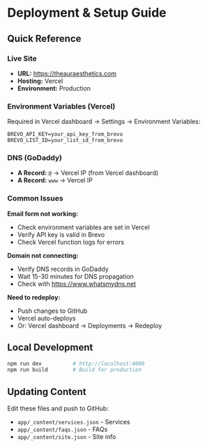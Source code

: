 # Deployment & Setup Guide

## Quick Reference

### Live Site
- **URL:** https://theauraesthetics.com
- **Hosting:** Vercel
- **Environment:** Production

### Environment Variables (Vercel)
Required in Vercel dashboard → Settings → Environment Variables:
```
BREVO_API_KEY=your_api_key_from_brevo
BREVO_LIST_ID=your_list_id_from_brevo
```

### DNS (GoDaddy)
- **A Record:** `@` → Vercel IP (from Vercel dashboard)
- **A Record:** `www` → Vercel IP

### Common Issues

**Email form not working:**
- Check environment variables are set in Vercel
- Verify API key is valid in Brevo
- Check Vercel function logs for errors

**Domain not connecting:**
- Verify DNS records in GoDaddy
- Wait 15-30 minutes for DNS propagation
- Check with https://www.whatsmydns.net

**Need to redeploy:**
- Push changes to GitHub
- Vercel auto-deploys
- Or: Vercel dashboard → Deployments → Redeploy

## Local Development

```bash
npm run dev          # http://localhost:4000
npm run build        # Build for production
```

## Updating Content

Edit these files and push to GitHub:
- `app/_content/services.json` - Services
- `app/_content/faqs.json` - FAQs
- `app/_content/site.json` - Site info
